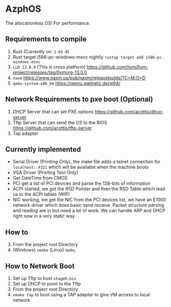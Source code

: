 # AzphOS
The allocationless OS! For performance.

## Requirements to compile
1. Rust (Currently on: ```1.65.0```)
2. Rust target i586-pc-windows-msvc nightly ```rustup target add i586-pc-windows-msvc```
2. ``LLD 13.0.0`` (This is cross platform) https://github.com/llvm/llvm-project/releases/tag/llvmorg-13.0.0 
3. ```nasm``` https://www.nasm.us/pub/nasm/releasebuilds/?C=M;O=D 
4. ```qemu-system-x86_64``` https://qemu.weilnetz.de/w64/

## Network Requirements to pxe boot (Optional)
1. DHCP Server that can set PXE options https://github.com/acottis/dhcp-server
2. Tftp Server that can send the OS to the BIOS https://github.com/acottis/tftp-server
3. Tap adapter

## Currently implemented
* Serial Driver (Printing Only), the make file adds a telnet connection for ```localhost::4321``` which will be available when the machine boots
* VGA Driver (Printing Text Only)
* Get DateTime from CMOS
* PCI get a list of PCI devices and parse the 128-bits of information
* ACPI started, we got the RSD Pointer and then the RSD Table which lead us to the ACPI tables (WIP)
* NIC working, we get the NIC from the PCI devices list, we have an E1000 network driver which does basic send recieve. Packet structure parsing
and reading are in but need a lot of work. We can handle ARP and DHCP right now in a very static way.

## How to
3. From the project root Directory
2. (Windows) ```nmake``` (Linux) ```make```; 


## How to Network Boot
1. Set up Tftp to host `stage0.bin`
2. Set up DHCP to point to the Tftp
3. From the project root Directory
3. ```nmake tap``` to boot using a TAP adapter to give VM access to local network